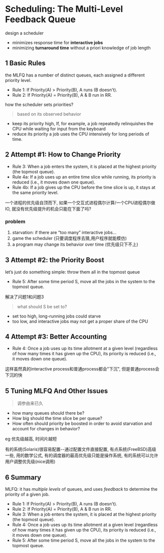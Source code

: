 # Scheduling: The Multi-Level Feedback Queue
design a scheduler

- minimizes response time for **interactive jobs** 
- minimizing **turnaround time** without a priori knowledge of job length

## 1 Basic Rules

the MLFQ has a number of distinct queues, each assigned a different priority level.

- Rule 1: If Priority(A) > Priority(B), A runs (B doesn’t).
- Rule 2: If Priority(A) = Priority(B), A & B run in RR.

how the scheduler sets priorities?

> based on its observed behavior

- keep its priority high, If, for example, a job repeatedly relinquishes the CPU while waiting for input from the keyboard
- reduce its priority a job uses the CPU intensively for long periods of time.

## 2 Attempt #1: How to Change Priority

- Rule 3: When a job enters the system, it is placed at the highest priority (the topmost queue).
- Rule 4a: If a job uses up an entire time slice while running, its priority is reduced (i.e., it moves down one queue).
- Rule 4b: If a job gives up the CPU before the time slice is up, it stays at the same priority level.

一个进程的优先级自顶而下, 如果一个交互式进程偶尔计算/一个CPU进程偶尔做IO, 就没有优先级提升的机会只能在下面了吗?

### problem

1. starvation: if there are “too many” interactive jobs...
2. game the scheduler (只要调度程序去猜,用户程序就能模仿)
3. a program may change its behavior over time (优先级只下不上)

## 3 Attempt #2: the Priority Boost

let’s just do something simple: throw them all in the topmost queue

- Rule 5: After some time period S, move all the jobs in the system to the topmost queue.

解决了问题1和问题3

> what should S be set to?

- set too high, long-running jobs could starve
- too low, and interactive jobs may not get a proper share of the CPU

## 4 Attempt #3: Better Accounting

- Rule 4: Once a job uses up its time allotment at a given level (regardless of how many times it has given up the CPU), its priority is reduced (i.e., it moves down one queue).

这样虽然真的interactive process和普通process都会"下沉", 但是普通process会下沉的快

## 5 Tuning MLFQ And Other Issues

> 调参由来已久

- how many queues should there be? 
- How big should the time slice be per queue? 
- How often should priority be boosted in order to avoid starvation and account for changes in behavior?

eg 优先级越高, 时间片越短

有的系统(Solaris)很容易配置--通过配置文件直接配置, 有点系统(FreeBSD)高级一些, 用的数学公式, 有的调度器的最高优先级只能是操作系统, 有的系统可以允许用户调整优先级(nice调用)

## 6 Summary

MLFQ: it has *multiple levels* of queues, and uses *feedback* to determine the priority of a given job.

- Rule 1: If Priority(A) > Priority(B), A runs (B doesn’t).
- Rule 2: If Priority(A) = Priority(B), A & B run in RR.
- Rule 3: When a job enters the system, it is placed at the highest priority (the topmost queue).
- Rule 4: Once a job uses up its time allotment at a given level (regardless of how many times it has given up the CPU), its priority is reduced (i.e., it moves down one queue).
- Rule 5: After some time period S, move all the jobs in the system to the topmost queue.